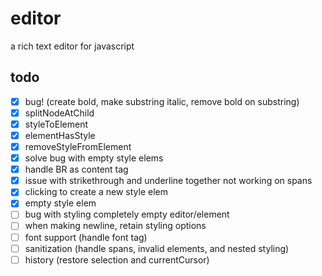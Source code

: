 # editor

a rich text editor for javascript

## todo

- [x] bug! (create bold, make substring italic, remove bold on substring)
- [x] splitNodeAtChild
- [x] styleToElement
- [x] elementHasStyle
- [x] removeStyleFromElement
- [x] solve bug with empty style elems
- [x] handle BR as content tag
- [x] issue with strikethrough and underline together not working on spans
- [x] clicking to create a new style elem
- [x] empty style elem
- [ ] bug with styling completely empty editor/element
- [ ] when making newline, retain styling options
- [ ] font support (handle font tag)
- [ ] sanitization (handle spans, invalid elements, and nested styling)
- [ ] history (restore selection and currentCursor)